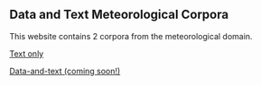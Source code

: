 ## Data and Text Meteorological Corpora

This website contains 2 corpora from the meteorological domain.

[Text only](https://github.com/rdeoliveira/metdata/raw/7173b85b4c1c59eb3c63e67554d3454e595bf97d/text-only.xlsx)

[Data-and-text (coming soon!)]()
